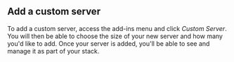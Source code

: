 <!-- usedin: [ _legacy_docker/AddOns] - post: -->


## Add a custom server
To add a custom server, access the add-ins menu and click _Custom Server_. You will then be able to choose the size of your new server and how many you'd like to add. Once your server is added, you'll be able to see and manage it as part of your stack.
